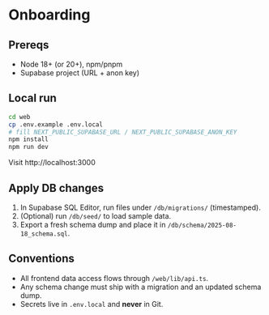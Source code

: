 # Onboarding

## Prereqs
- Node 18+ (or 20+), npm/pnpm
- Supabase project (URL + anon key)

## Local run
```bash
cd web
cp .env.example .env.local
# fill NEXT_PUBLIC_SUPABASE_URL / NEXT_PUBLIC_SUPABASE_ANON_KEY
npm install
npm run dev
```
Visit http://localhost:3000

## Apply DB changes
1. In Supabase SQL Editor, run files under `/db/migrations/` (timestamped).
2. (Optional) run `/db/seed/` to load sample data.
3. Export a fresh schema dump and place it in `/db/schema/2025-08-18_schema.sql`.

## Conventions
- All frontend data access flows through `/web/lib/api.ts`.
- Any schema change must ship with a migration and an updated schema dump.
- Secrets live in `.env.local` and **never** in Git.

